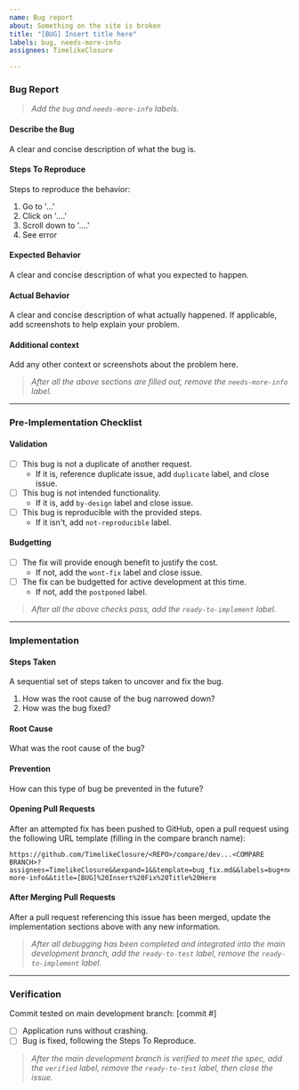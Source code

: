```yaml
---
name: Bug report
about: Something on the site is broken
title: "[BUG] Insert title here"
labels: bug, needs-more-info
assignees: TimelikeClosure

---
```


### Bug Report
> _Add the `bug` and `needs-more-info` labels._

#### **Describe the Bug**
A clear and concise description of what the bug is.

#### **Steps To Reproduce**
Steps to reproduce the behavior:
1. Go to '...'
2. Click on '....'
3. Scroll down to '....'
4. See error

#### **Expected Behavior**
A clear and concise description of what you expected to happen.

#### **Actual Behavior**
A clear and concise description of what actually happened. If applicable, add screenshots to help explain your problem.

#### **Additional context**
Add any other context or screenshots about the problem here.

> _After all the above sections are filled out, remove the `needs-more-info` label._

---

### Pre-Implementation Checklist

#### **Validation**
- [ ] This bug is not a duplicate of another request.
  - If it is, reference duplicate issue, add `duplicate` label, and close issue.
- [ ] This bug is not intended functionality.
  - If it is, add `by-design` label and close issue.
- [ ] This bug is reproducible with the provided steps.
  - If it isn't, add `not-reproducible` label.

#### **Budgetting**
- [ ] The fix will provide enough benefit to justify the cost.
  - If not, add the `wont-fix` label and close issue.
- [ ] The fix can be budgetted for active development at this time.
  - If not, add the `postponed` label.

> _After all the above checks pass, add the `ready-to-implement` label._

---

### Implementation

#### **Steps Taken**
A sequential set of steps taken to uncover and fix the bug.
1. How was the root cause of the bug narrowed down?
1. How was the bug fixed?

#### **Root Cause**
What was the root cause of the bug?

#### **Prevention**
How can this type of bug be prevented in the future?

#### **Opening Pull Requests**
After an attempted fix has been pushed to GitHub, open a pull request using the following URL template (filling in the compare branch name):
```
https://github.com/TimelikeClosure/<REPO>/compare/dev...<COMPARE BRANCH>?assignees=TimelikeClosure&&expand=1&&template=bug_fix.md&&labels=bug+needs-more-info&&title=[BUG]%20Insert%20Fix%20Title%20Here
```

#### **After Merging Pull Requests**
After a pull request referencing this issue has been merged, update the implementation sections above with any new information.

> _After all debugging has been completed and integrated into the main development branch, add the `ready-to-test` label, remove the `ready-to-implement` label._

---

### Verification

Commit tested on main development branch: [commit #]
- [ ] Application runs without crashing.
- [ ] Bug is fixed, following the Steps To Reproduce.

> _After the main development branch is verified to meet the spec, add the `verified` label, remove the `ready-to-test` label, then close the issue._
